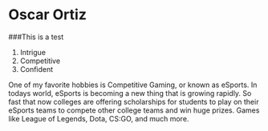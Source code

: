 # Oscar Ortiz

###This is a test

1. Intrigue
2. Competitive
3. Confident


One of my favorite hobbies is Competitive Gaming, or known as eSports. In todays world, eSports is becoming a new thing that is growing rapidly.
So fast that now colleges are offering scholarships for students to play on their eSports teams to compete other college teams and win huge prizes.
Games like League of Legends, Dota, CS:GO, and much more.

